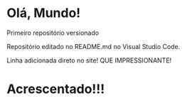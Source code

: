 # Olá, Mundo!
 Primeiro repositório versionado

 Repositório editado no README.md no Visual Studio Code.

Linha adicionada direto no site! QUE IMPRESSIONANTE!
# Acrescentado!!!
